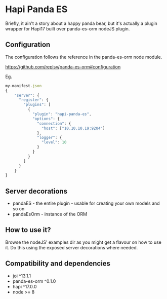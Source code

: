 # Hapi Panda ES

Briefly, it ain't a story about a happy panda bear, but it's actually a plugin wrapper for Hapi17 built over panda-es-orm nodeJS plugin.

## Configuration

The configuration follows the reference in the panda-es-orm node module.

https://github.com/replsv/panda-es-orm#configuration

Eg.
```js
my-manifest.json
{
    "server": {
      "register": {
        "plugins": [
          {
            "plugin": "hapi-panda-es",
            "options": {
              "connection": {
                "host": ["10.10.10.19:9204"]
              },
              "logger": {
                "level": 10
              }
            }
          }
        ]
      }
    }
}
```

## Server decorations

- pandaES - the entire plugin - usable for creating your own models and so on
- pandaEsOrm - instance of the ORM

## How to use it?

Browse the nodeJS' examples dir as you might get a flavour on how to use it. Do this using the exposed server decorations where needed.

## Compatibility and dependencies

- joi ^13.1.1
- panda-es-orm ^0.1.0
- hapi ^17.0.0
- node >= 8